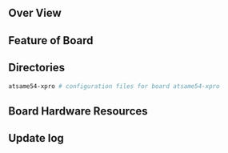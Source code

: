## Over View

## Feature of Board

## Directories

```sh
atsame54-xpro # configuration files for board atsame54-xpro
```

## Board Hardware Resources

## Update log
